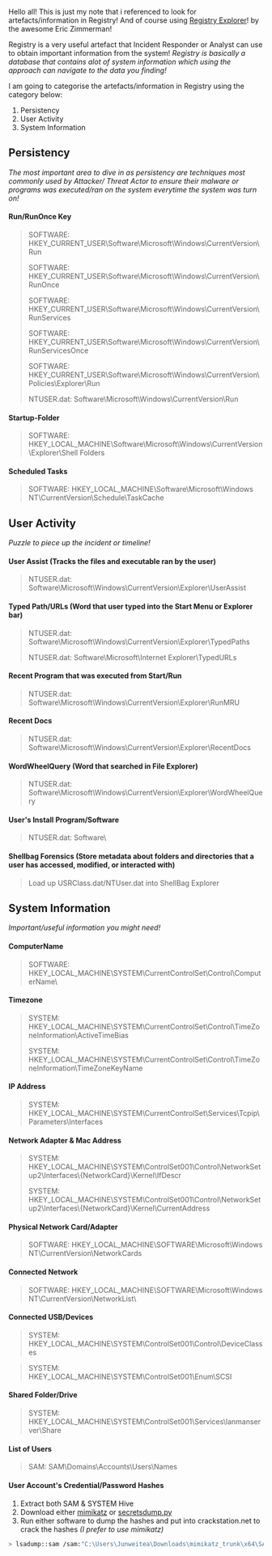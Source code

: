 Hello all! This is just my note that i referenced to look for artefacts/information in Registry! And of course using [Registry Explorer](https://ericzimmerman.github.io/#!index.md/)! by the awesome Eric Zimmerman!

Registry is a very useful artefact that Incident Responder or Analyst can use to obtain important information from the system! *Registry is basically a database that contains alot of system information which using the approach can navigate to the data you finding!*  

I am going to categorise the artefacts/information in Registry using the category below:
1) Persistency
2) User Activity
3) System Information

## Persistency
*The most important area to dive in as persistency are techniques most commonly used by Attacker/ Threat Actor to ensure their malware or programs was executed/ran on the system everytime the system was turn on!*
#### Run/RunOnce Key
> SOFTWARE: HKEY_CURRENT_USER\Software\Microsoft\Windows\CurrentVersion\Run
> 
> SOFTWARE: HKEY_CURRENT_USER\Software\Microsoft\Windows\CurrentVersion\RunOnce
> 
> SOFTWARE: HKEY_CURRENT_USER\Software\Microsoft\Windows\CurrentVersion\RunServices
> 
> SOFTWARE: HKEY_CURRENT_USER\Software\Microsoft\Windows\CurrentVersion\RunServicesOnce
>
> SOFTWARE: HKEY_CURRENT_USER\Software\Microsoft\Windows\CurrentVersion\Policies\Explorer\Run
>
> NTUSER.dat: Software\Microsoft\Windows\CurrentVersion\Run

#### Startup-Folder
> SOFTWARE: HKEY_LOCAL_MACHINE\Software\Microsoft\Windows\CurrentVersion\Explorer\Shell Folders

#### Scheduled Tasks
> SOFTWARE: HKEY_LOCAL_MACHINE\Software\Microsoft\Windows NT\CurrentVersion\Schedule\TaskCache

## User Activity
*Puzzle to piece up the incident or timeline!*
#### User Assist (Tracks the files and executable ran by the user)
> NTUSER.dat: Software\Microsoft\Windows\CurrentVersion\Explorer\UserAssist

#### Typed Path/URLs (Word that user typed into the Start Menu or Explorer bar)
> NTUSER.dat: Software\Microsoft\Windows\CurrentVersion\Explorer\TypedPaths
> 
> NTUSER.dat: Software\Microsoft\Internet Explorer\TypedURLs

#### Recent Program that was executed from Start/Run
> NTUSER.dat: Software\Microsoft\Windows\CurrentVersion\Explorer\RunMRU

#### Recent Docs
> NTUSER.dat: Software\Microsoft\Windows\CurrentVersion\Explorer\RecentDocs

#### WordWheelQuery (Word that searched in File Explorer)
> NTUSER.dat: Software\Microsoft\Windows\CurrentVersion\Explorer\WordWheelQuery

#### User's Install Program/Software
> NTUSER.dat: Software\

#### Shellbag Forensics (Store metadata about folders and directories that a user has accessed, modified, or interacted with)
> Load up USRClass.dat/NTUser.dat into ShellBag Explorer

## System Information
*Important/useful information you might need!*
#### ComputerName
> SOFTWARE: HKEY_LOCAL_MACHINE\SYSTEM\CurrentControlSet\Control\ComputerName\

#### Timezone
> SYSTEM: HKEY_LOCAL_MACHINE\SYSTEM\CurrentControlSet\Control\TimeZoneInformation\ActiveTimeBias
>
> SYSTEM: HKEY_LOCAL_MACHINE\SYSTEM\CurrentControlSet\Control\TimeZoneInformation\TimeZoneKeyName

#### IP Address
> SYSTEM: HKEY_LOCAL_MACHINE\SYSTEM\CurrentControlSet\Services\Tcpip\Parameters\Interfaces

#### Network Adapter & Mac Address
> SYSTEM: HKEY_LOCAL_MACHINE\SYSTEM\ControlSet001\Control\NetworkSetup2\Interfaces\\{NetworkCard}\Kernel\IfDescr
>
> SYSTEM: HKEY_LOCAL_MACHINE\SYSTEM\ControlSet001\Control\NetworkSetup2\Interfaces\\{NetworkCard}\Kernel\CurrentAddress

#### Physical Network Card/Adapter
> SOFTWARE: HKEY_LOCAL_MACHINE\SOFTWARE\Microsoft\Windows NT\CurrentVersion\NetworkCards

#### Connected Network
> SOFTWARE: HKEY_LOCAL_MACHINE\SOFTWARE\Microsoft\Windows NT\CurrentVersion\NetworkList\

#### Connected USB/Devices
> SYSTEM: HKEY_LOCAL_MACHINE\SYSTEM\ControlSet001\Control\DeviceClasses

> SYSTEM: HKEY_LOCAL_MACHINE\SYSTEM\ControlSet001\Enum\SCSI

#### Shared Folder/Drive
> SYSTEM: HKEY_LOCAL_MACHINE\SYSTEM\ControlSet001\Services\lanmanserver\Share

#### List of Users
> SAM: SAM\Domains\Accounts\Users\Names

#### User Account's Credential/Password Hashes
1) Extract both SAM & SYSTEM Hive
2) Download either [mimikatz](https://github.com/gentilkiwi/mimikatz) or [secretsdump.py](https://github.com/fortra/impacket/blob/master/examples/secretsdump.py)
3) Run either software to dump the hashes and put into crackstation.net to crack the hashes *(I prefer to use mimikatz)*
```bash
> lsadump::sam /sam:"C:\Users\Junweitea\Downloads\mimikatz_trunk\x64\SAM_victim" /system:"C:\Users\Junweitea\Downloads\mimikatz_trunk\x64\SYSTEM_victim"
```
